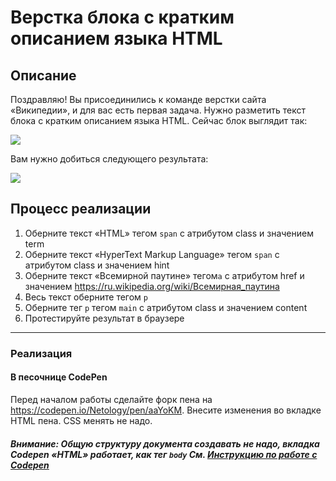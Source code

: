 # Верстка блока с кратким описанием языка HTML

## Описание

Поздравляю! Вы присоединились к команде верстки сайта «Википедии», и для вас есть первая задача. Нужно разметить текст блока с кратким описанием языка HTML.  Сейчас блок выглядит так:

![](https://netology-code.github.io/html-2-homeworks/sources/lection-1-1-task-1-block-before.png)

Вам нужно добиться следующего результата:

![](https://netology-code.github.io/html-2-homeworks/sources/lection-1-1-task-1-block-after.png)

## Процесс реализации

1. Оберните текст «HTML» тегом `span` с атрибутом class  и значением term
2. Оберните текст «HyperText Markup Language» тегом `span` с атрибутом class  и значением hint
3. Оберните текст «Всемирной паутине» тегом`a` с атрибутом href и значением https://ru.wikipedia.org/wiki/Всемирная_паутина
4. Весь текст оберните тегом `p`
5. Оберните тег `p` тегом `main` с атрибутом class и значением content
6. Протестируйте результат в браузере

---

### Реализация

#### В песочнице CodePen

Перед началом работы сделайте форк пена на https://codepen.io/Netology/pen/aaYoKM. Внесите изменения во вкладке HTML пена. CSS менять не надо.

##### Внимание: Общую структуру документа создавать не надо, вкладка Codepen «HTML» работает, как тег `body` См. [Инструкцию по работе с Codepen](https://netology-university.bitbucket.io/guides/wm/codepen-guide/)
